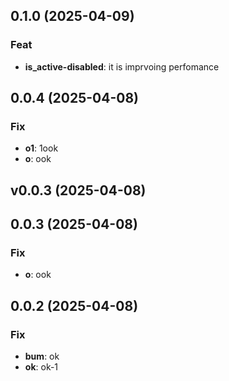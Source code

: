 ## 0.1.0 (2025-04-09)

### Feat

- **is_active-disabled**: it is imprvoing perfomance

## 0.0.4 (2025-04-08)

### Fix

- **o1**: 1ook
- **o**: ook

## v0.0.3 (2025-04-08)

## 0.0.3 (2025-04-08)

### Fix

- **o**: ook

## 0.0.2 (2025-04-08)

### Fix

- **bum**: ok
- **ok**: ok-1
